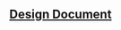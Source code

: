 ## [Design Document](https://github.com/gijoncheng/CapstoneProject-OSU-65/blob/master/docs/design_document/main.pdf)



